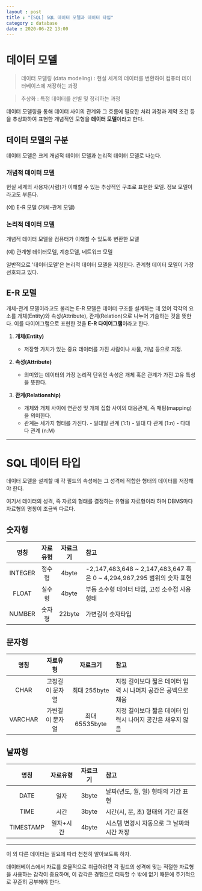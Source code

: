 ```yaml
---
layout : post
title : "[SQL] SQL 데이터 모델과 데이터 타입"
category : database
date : 2020-06-22 13:00
---
```


# 데이터 모델

> 데이터 모델링 (data modeling) : 현실 세계의 데이터를 변환하여 컴퓨터 데이터베이스에 저장하는 과정

> 추상화 : 특정 데이터를 선별 및 정리하는 과정

데이터 모델링을 통해 데이터 사이의 관계와 그 흐름에 필요한 처리 과정과 제약 조건 등을 추상화하여 표현한 개념적인 모형을 **데이터 모델**이라고 한다. 


## 데이터 모델의 구분

데이터 모델은 크게 개념적 데이터 모델과 논리적 데이터 모델로 나눈다.

### 개념적 데이터 모델

현실 세계의 사용자(사람)가 이해할 수 있는 추상적인 구조로 표현한 모델. 정보 모델이라고도 부른다.

(예) E-R 모델 (개체-관계 모델)


### 논리적 데이터 모델

개념적 데이터 모델을 컴퓨터가 이해할 수 있도록 변환한 모델

(예) 관계형 데이터모델, 계층모델, 네트워크 모델


일반적으로 '데이터모델'은 논리적 데이터 모델을 지칭한다. 관계형 데이터 모델이 가장 선호되고 있다. 


## E-R 모델

개체-관계 모델이라고도 불리는 E-R 모델은 데이터 구조를 설계하는 데 있어 각각의 요소를 개체(Entity)와 속성(Attribute), 관계(Relation)으로 나누어 기술하는 것을 뜻한다. 이를 다이어그램으로 표현한 것을 **E-R 다이어그램**이라고 한다.

1. **개체(Entity)**
    - 저장할 가치가 있는 중요 데이터를 가진 사람이나 사물, 개념 등으로 지정.
    
2. **속성(Attribute)**
    - 의미있는 데이터의 가장 논리적 단위인 속성은 개체 혹은 관계가 가진 고유 특성을 뜻한다.
    
3. **관계(Relationship)**
    - 개체와 개체 사이에 연관성 및 개체 집합 사이의 대응관계, 즉 매핑(mapping)을 의미한다.
    - 관계는 세가지 형태를 가진다.
                - 일대일 관계 (1:1)
                - 일대 다 관계 (1:n)
                - 다대 다 관계 (n:M)


---

# SQL 데이터 타입

데이터 모델을 설계할 때 각 필드의 속성에는 그 성격에 적합한 형태의 데이터를 저장해야 한다.

여기서 데이터의 성격, 즉 자료의 형태를 결정하는 유형을 자료형이라 하며 DBMS마다 자료형의 명칭이 조금씩 다르다.


## 숫자형

|명칭|자료유형|자료크기|참고|
|:---:|:---:|:---:|:---|
|INTEGER|정수형|4byte| -2,147,483,648 ~ 2,147,483,647 혹은 0 ~ 4,294,967,295 범위의 숫자 표현|
|FLOAT|실수형|4byte|부동 소수형 데이터 타입, 고정 소수점 사용 형태|
|NUMBER|숫자형|22byte|가변길이 숫자타입|

## 문자형

|명칭|자료유형|자료크기|참고|
|:---:|:---:|:---:|:---|
|CHAR|고정길이 문자열|최대 255byte|지정 길이보다 짧은 데이터 입력 시 나머지 공간은 공백으로 채움|
|VARCHAR|가변길이 문자열|최대 65535byte|지정 길이보다 짧은 데이터 입력시 나머지 공간은 채우지 않음|

## 날짜형

|명칭|자료유형|자료크기|참고|
|:---:|:---:|:---:|:---|
|DATE|일자|3byte|날짜(년도, 월, 일) 형태의 기간 표현
|TIME|시간|3byte|시간(시, 분, 초) 형태의 기간 표현
|TIMESTAMP|일자+시간|4byte|시스템 변경시 자동으로 그 날짜와 시간 저장



---

이 외 다른 데이터는 필요에 따라 천천히 알아보도록 하자.

데이터베이스에서 자료를 효율적으로 취급하려면 각 필드의 성격에 맞는 적절한 자료형을 사용하는 감각이 중요하며, 이 감각은 경험으로 터득할 수 밖에 없기 때문에 주기적으로 꾸준히 공부해야 한다.

